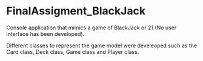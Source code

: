 # FinalAssigment_BlackJack
Console application that mimics a game of BlackJack or 21 (No user interface has been developed).

Different classes to represent the game model were develeoped such as the Card class, Deck class, Game class and Player class.
